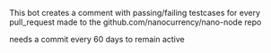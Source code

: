 This bot creates a comment with passing/failing testcases for every pull_request made to the github.com/nanocurrency/nano-node repo


needs a commit every 60 days to remain active
